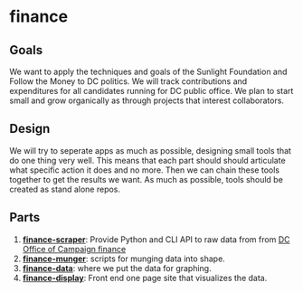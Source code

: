 # finance

## Goals

We want to apply the techniques and goals of the Sunlight Foundation and Follow the Money to DC politics. We will track contributions and expenditures for all candidates running for DC public office.  We plan to start small and grow organically as through projects that interest collaborators. 

## Design

We will try to seperate apps as much as possible, designing small tools that do one thing very well. This means that each part should should articulate what specific action it does and no more. Then we can chain these tools together to get the results we want. As much as possible, tools should be created as stand alone repos. 

## Parts

1. **[finance-scraper](https://github.com/techforelissa/finance-scraper)**: Provide Python and CLI API to raw data from
   from [DC Office of Campaign finance](http://ocf.dc.gov/index.shtm)
2. **[finance-munger](https://github.com/techforelissa/finance-munger)**: scripts for munging data into shape.
3. **[finance-data](https://github.com/techforelissa/finance-data)**: where we put the data for graphing.
4. **[finance-display](https://github.com/techforelissa/finance-scraper)**: Front end one page site that visualizes
   the data.
